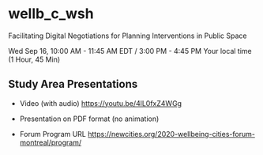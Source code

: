 # wellb_c_wsh
Facilitating Digital Negotiations for Planning Interventions in Public Space

Wed Sep 16, 10:00 AM - 11:45 AM EDT / 3:00 PM - 4:45 PM Your local time   (1 Hour, 45 Min)


## Study Area Presentations

- Video (with audio)
https://youtu.be/4lL0fxZ4WGg

- Presentation on PDF format (no animation)


- Forum Program URL
https://newcities.org/2020-wellbeing-cities-forum-montreal/program/
